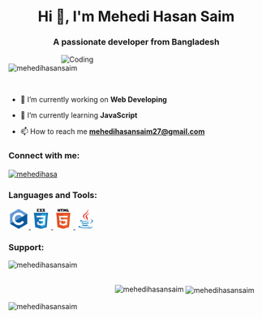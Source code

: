 
<h1 align="center">Hi 👋, I'm Mehedi Hasan Saim</h1>
<h3 align="center">A passionate developer from Bangladesh</h3>
<img align="right" alt="Coding" width="400" src="https://media.tenor.com/rePDfDWO3XoAAAAd/hacking.gif">

<p align="left"> <img src="https://komarev.com/ghpvc/?username=mehedihasansaim&label=Profile%20views&color=0e75b6&style=flat" alt="mehedihasansaim" /> </p>

<p align="left"> <a href="https://twitter.com/" target="blank"><img src="https://img.shields.io/twitter/follow/?logo=twitter&style=for-the-badge" alt="" /></a> </p>

- 🔭 I’m currently working on **Web Developing**

- 🌱 I’m currently learning **JavaScript**

- 📫 How to reach me **mehedihasansaim27@gmail.com**

<h3 align="left">Connect with me:</h3>
<p align="left">
<a href="https://linkedin.com/in/mehedihasa" target="blank"><img align="center" src="https://raw.githubusercontent.com/rahuldkjain/github-profile-readme-generator/master/src/images/icons/Social/linked-in-alt.svg" alt="mehedihasa" height="30" width="40" /></a>
</p>

<h3 align="left">Languages and Tools:</h3>
<p align="left"> <a href="https://www.cprogramming.com/" target="_blank" rel="noreferrer"> <img src="https://raw.githubusercontent.com/devicons/devicon/master/icons/c/c-original.svg" alt="c" width="40" height="40"/> </a> <a href="https://www.w3schools.com/css/" target="_blank" rel="noreferrer"> <img src="https://raw.githubusercontent.com/devicons/devicon/master/icons/css3/css3-original-wordmark.svg" alt="css3" width="40" height="40"/> </a> <a href="https://www.w3.org/html/" target="_blank" rel="noreferrer"> <img src="https://raw.githubusercontent.com/devicons/devicon/master/icons/html5/html5-original-wordmark.svg" alt="html5" width="40" height="40"/> </a> <a href="https://www.java.com" target="_blank" rel="noreferrer"> <img src="https://raw.githubusercontent.com/devicons/devicon/master/icons/java/java-original.svg" alt="java" width="40" height="40"/> </a> </p>

<h3 align="left">Support:</h3>
<p><a href="https://www.buymeacoffee.com/mehedihasansaim"> <img align="left" src="https://cdn.buymeacoffee.com/buttons/v2/default-yellow.png" height="50" width="210" alt="mehedihasansaim" /></a></p><br><br>

<p><img align="left" src="https://github-readme-stats.vercel.app/api/top-langs?username=mehedihasansaim&show_icons=true&locale=en&layout=compact" alt="mehedihasansaim" /></p>

<p>&nbsp;<img align="center" src="https://github-readme-stats.vercel.app/api?username=mehedihasansaim&show_icons=true&locale=en" alt="mehedihasansaim" /></p>

<p><img align="center" src="https://github-readme-streak-stats.herokuapp.com/?user=mehedihasansaim&" alt="mehedihasansaim" /></p>
